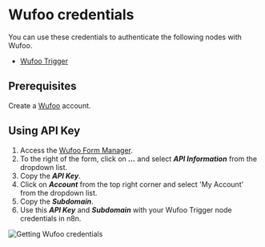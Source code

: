 # Wufoo credentials

You can use these credentials to authenticate the following nodes with Wufoo.

- [Wufoo Trigger](/integrations/builtin/trigger-nodes/n8n-nodes-base.wufootrigger/)

## Prerequisites

Create a [Wufoo](https://wufoo.com) account.

## Using API Key

1. Access the [Wufoo Form Manager](https://app.wufoo.com/#/form-manager).
2. To the right of the form, click on ***...*** and select ***API Information*** from the dropdown list.
3. Copy the ***API Key***.
4. Click on ***Account***  from the top right corner and select 'My Account' from the dropdown list.
5. Copy the ***Subdomain***.
6. Use this ***API Key*** and ***Subdomain*** with your Wufoo Trigger node credentials in n8n.

![Getting Wufoo credentials](/_images/integrations/builtin/credentials/wufoo/using-api-key.gif)
